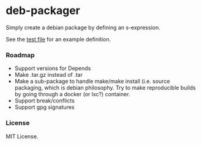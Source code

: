 # deb-packager

Simply create a debian package by defining an s-expression.

See the [test file](t/deb-packager.lisp) for an example definition.


### Roadmap

- Support versions for Depends
- Make .tar.gz instead of .tar
- Make a sub-package to handle make/make install (i.e. source
packaging, which is debian philosophy. Try to make reproducible builds
by going through a docker (or lxc?) container.
- Support break/conflicts
- Support gpg signatures

### License

MIT License.
